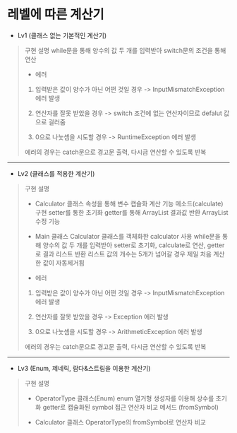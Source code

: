 # 레벨에 따른 계산기

+ Lv1 (클래스 없는 기본적인 계산기)
  

> 구현 설명
> while문을 통해 양수의 값 두 개를 입력받아 switch문의 조건을 통해 연산
>
> + 에러
> 1. 입력받은 값이 양수가 아닌 어떤 것일 경우
> -> InputMismatchException 에러 발생
>    
> 2. 연산자를 잘못 받았을 경우
> -> switch 조건에 없는 연산자이므로 defalut 값으로 걸러줌
>    
> 3. 0으로 나눗셈을 시도할 경우
> -> RuntimeException 에러 발생
>
> 에러의 경우는 catch문으로 경고문 출력, 다시금 연산할 수 있도록 반복


-------------------------------------------------------------------------------------------------------------


+ Lv2 (클래스를 적용한 계산기)


> 구현 설명
> + Calculator 클래스
> 속성을 통해 변수 캡슐화
> 계산 기능 메소드(calculate) 구현
> setter를 통한 초기화
> getter를 통해 ArrayList 결과값 반환
> ArrayList 수정 기능
>
> + Main 클래스
> Calculator 클래스를 객체화한 calculator 사용
> while문을 통해 양수의 값 두 개를 입력받아 setter로 초기화, calculate로 연산, getter로 결과 리스트 반환
> 리스트 값의 개수는 5개가 넘어갈 경우 제일 처음 계산한 값이 자동제거됨
>
> + 에러
> 1. 입력받은 값이 양수가 아닌 어떤 것일 경우
> -> InputMismatchException 에러 발생
>    
> 2. 연산자를 잘못 받았을 경우
> -> Exception 에러 발생
>    
> 3. 0으로 나눗셈을 시도할 경우
> -> ArithmeticException 에러 발생
>
> 에러의 경우는 catch문으로 경고문 출력, 다시금 연산할 수 있도록 반복


-------------------------------------------------------------------------------------------------------------


+ Lv3 (Enum, 제네릭, 람다&스트림을 이용한 계산기)


> 구현 설명
> + OperatorType 클래스(Enum)
> enum 열거형 생성자를 이용해 상수를 초기화
> getter로 캡슐화된 symbol 접근
> 연산자 비교 메서드 (fromSymbol)
>
> + Calculator 클래스
> OperatorType의 fromSymbol로 연산자 비교
> 

